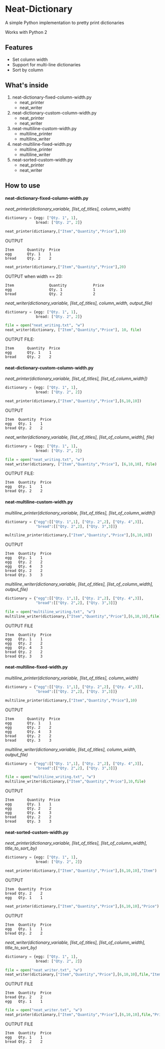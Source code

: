 # Neat-Dictionary
A simple Python implementation to pretty print dictionaries

Works with Python 2

Features
---
* Set column width
* Support for multi-line dictionaries 
* Sort by column

What's inside
---
1. neat-dictionary-fixed-column-width.py
   * neat_printer
   * neat_writer
2. neat-dictionary-custom-column-width.py
   * neat_printer
   * neat_writer
3. neat-multiline-custom-width.py
   * multiline_printer
   * multiline_writer
4. neat-multiline-fixed-width.py
   * multiline_printer
   * multiline_writer
5. neat-sorted-custom-width.py
   * neat_printer
   * neat_writer

How to use
---
#### neat-dictionary-fixed-column-width.py

_neat_printer(dictionary_variable, [list_of_titles], column_width)_
```python
dictionary = {egg: ["Qty. 1", 1],
              bread: ["Qty. 2", 2]}
```
```python
neat_printer(dictionary,["Item","Quantity","Price"],10)
```
OUTPUT
```
Item      Quantity  Price
egg       Qty. 1    1
bread     Qty. 2    2
```
```python
neat_printer(dictionary,["Item","Quantity","Price"],20)
```
OUTPUT when width == 20:
```
Item                Quantity            Price               
egg                 Qty. 1              1                   
bread               Qty. 2              2                   
```
_neat_writer(dictionary_variable, [list_of_titles], column_width, output_file)_
```python
dictionary = {egg: ["Qty. 1", 1],
              bread: ["Qty. 2", 2]}
```
```python
file = open("neat_writing.txt", "w")
neat_writer(dictionary, ["Item","Quantity","Price"], 10, file)
```
OUTPUT FILE:
```
Item      Quantity  Price
egg       Qty. 1    1
bread     Qty. 2    2
```

#### neat-dictionary-custom-column-width.py

_neat_printer(dictionary_variable, [list_of_titles], [list_of_column_width])_
```python
dictionary = {egg: ["Qty. 1", 1],
              bread: ["Qty. 2", 2]}
```
```python
neat_printer(dictionary,["Item","Quantity","Price"],[6,10,10])
```
OUTPUT
```
Item  Quantity  Price
egg   Qty. 1    1
bread Qty. 2    2
```

_neat_writer(dictionary_variable, [list_of_titles], [list_of_column_width], file)_
```python
dictionary = {egg: ["Qty. 1", 1],
              bread: ["Qty. 2", 2]}
```
```python
file = open("neat_writing.txt", "w")
neat_writer(dictionary, ["Item","Quantity","Price"], [6,10,10], file)
```
OUTPUT FILE:
```
Item  Quantity  Price
egg   Qty. 1    1
bread Qty. 2    2
```

#### neat-multiline-custom-width.py

_multiline_printer(dictionary_variable, [list_of_titles], [list_of_column_width])_
```python
dictionary = {"egg":[["Qty. 1",1], ["Qty. 2",2], ["Qty. 4",3]],
              "bread":[["Qty. 2",2], ["Qty. 3",3]]}
```
```python
multiline_printer(dictionary,["Item","Quantity","Price"],[6,10,10])
```
OUTPUT
```
Item  Quantity  Price
egg   Qty. 1    1
egg   Qty. 2    2
egg   Qty. 4    3
bread Qty. 2    2
bread Qty. 3    3
```

_multiline_writer(dictionary_variable, [list_of_titles], [list_of_column_width], output_file)_
```python
dictionary = {"egg":[["Qty. 1",1], ["Qty. 2",2], ["Qty. 4",3]],
              "bread":[["Qty. 2",2], ["Qty. 3",3]]}
```
```python
file = open("multiline_writing.txt", "w")
multiline_writer(dictionary,["Item","Quantity","Price"],[6,10,10],file)
```
OUTPUT FILE
```
Item  Quantity  Price
egg   Qty. 1    1
egg   Qty. 2    2
egg   Qty. 4    3
bread Qty. 2    2
bread Qty. 3    3
```
#### neat-multiline-fixed-width.py

_multiline_printer(dictionary_variable, [list_of_titles], column_width)_
```python
dictionary = {"egg":[["Qty. 1",1], ["Qty. 2",2], ["Qty. 4",3]],
              "bread":[["Qty. 2",2], ["Qty. 3",3]]}
```
```python
multiline_printer(dictionary,["Item","Quantity","Price"],10)
```
OUTPUT
```
Item      Quantity  Price
egg       Qty. 1    1
egg       Qty. 2    2
egg       Qty. 4    3
bread     Qty. 2    2
bread     Qty. 3    3
```

_multiline_writer(dictionary_variable, [list_of_titles], column_width, output_file)_
```python
dictionary = {"egg":[["Qty. 1",1], ["Qty. 2",2], ["Qty. 4",3]],
              "bread":[["Qty. 2",2], ["Qty. 3",3]]}
```
```python
file = open("multiline_writing.txt", "w")
multiline_writer(dictionary,["Item","Quantity","Price"],10,file)
```
OUTPUT
```
Item      Quantity  Price
egg       Qty. 1    1
egg       Qty. 2    2
egg       Qty. 4    3
bread     Qty. 2    2
bread     Qty. 3    3
```
#### neat-sorted-custom-width.py

_neat_printer(dictionary_variable, [list_of_titles], [list_of_column_width], title_to_sort_by)_

```python
dictionary = {egg: ["Qty. 1", 1],
              bread: ["Qty. 2", 2]}
```
```python
neat_printer(dictionary,["Item","Quantity","Price"],[6,10,10],"Item")
```
OUTPUT
```
Item  Quantity  Price     
bread Qty. 2    2         
egg   Qty. 1    1  
```
```python
neat_printer(dictionary,["Item","Quantity","Price"],[6,10,10],"Price")
```
OUTPUT
```
Item  Quantity  Price
egg   Qty. 1    1
bread Qty. 2    2 
```

_neat_writer(dictionary_variable, [list_of_titles], [list_of_column_width], title_to_sort_by)_

```python
dictionary = {egg: ["Qty. 1", 1],
              bread: ["Qty. 2", 2]}
```
```python
file = open("neat_writer.txt", "w")
neat_writer(dictionary,["Item","Quantity","Price"],[6,10,10],file,"Item")
```
OUTPUT FILE
```
Item  Quantity  Price     
bread Qty. 2    2         
egg   Qty. 1    1  
```
```python
file = open("neat_writer.txt", "w")
neat_printer(dictionary,["Item","Quantity","Price"],[6,10,10],file,"Price")
```
OUTPUT FILE
```
Item  Quantity  Price
egg   Qty. 1    1
bread Qty. 2    2 
```





